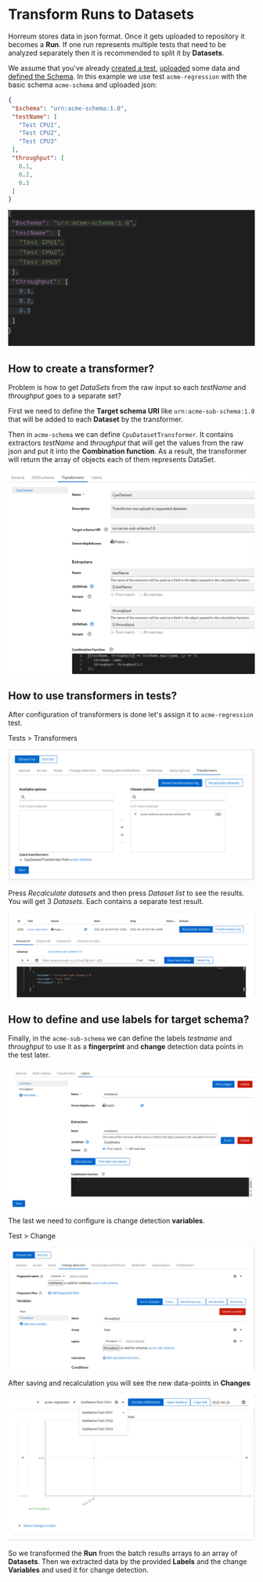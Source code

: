 # Transform Runs to Datasets

Horreum stores data in json format. Once it gets uploaded to repository it becomes a **Run**.
If one run represents multiple tests that need to be analyzed separately then it is 
recommended to split it by **Datasets**.

We assume that you've already [created a test](/docs/create_test.html), [uploaded](/docs/upload.html) some data and [defined the Schema](/docs/customize_views.html).
In this example we use test `acme-regression` with the basic schema `acme-schema` and uploaded json:

```json
{
 "$schema": "urn:acme-schema:1.0",
 "testName": [
   "Test CPU1",
   "Test CPU2",
   "Test CPU3"
 ],
 "throughput": [
   0.1,
   0.2,
   0.3
 ]
}
```

<div class="screenshot"><img src="/assets/images/datasets/raw_input.png"></div>

## How to create a transformer?
Problem is how to get _DataSets_ from the raw input so each _testName_ and _throughput_ goes to a separate set?

First we need to define the **Target schema URI** like `urn:acme-sub-schema:1.0` that will be added to each **Dataset** by the transformer.

Then in `acme-schema` we can define `CpuDatasetTransformer`. It contains extractors _testName_ and _throughput_ 
that will get the values from the raw json and put it into the **Combination function**. 
As a result, the transformer will return the array of objects each of them represents DataSet.

<div class="screenshot"><img src="/assets/images/datasets/transformer_setup.png"></div>


## How to use transformers in tests?
After configuration of transformers is done let's assign it to `acme-regression` test.

Tests > Transformers

<div class="screenshot"><img src="/assets/images/datasets/test_transformers.png"></div>

Press _Recalculate datasets_ and then press _Dataset list_ to see the results.
You will get 3 _Datasets_. Each contains a separate test result.

<div class="screenshot"><img src="/assets/images/datasets/datasets.png"></div>

## How to define and use labels for target schema?

Finally, in the `acme-sub-schema` we can define the labels _testname_ and _throughput_ to use it as a 
**fingerprint** and **change** detection data points in the test later.

<div class="screenshot"><img src="/assets/images/datasets/labels.png"></div>

The last we need to configure is change detection **variables**.

Test > Change 
<div class="screenshot"><img src="/assets/images/datasets/variables.png "></div>

After saving and recalculation you will see the new data-points in **Changes**

<div class="screenshot"><img src="/assets/images/datasets/change.png"></div>

So we transformed the **Run** from the batch results arrays to an array of **Datasets**. 
Then we extracted data by the provided **Labels** and the change **Variables** and used it for change detection.

